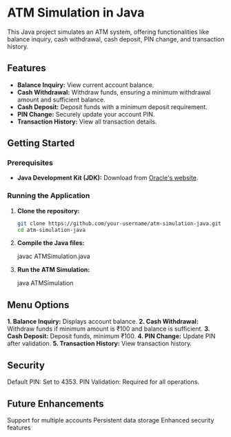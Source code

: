 # ATM Simulation in Java

This Java project simulates an ATM system, offering functionalities like balance inquiry, cash withdrawal, cash deposit, PIN change, and transaction history.

## Features

- **Balance Inquiry:** View current account balance.
- **Cash Withdrawal:** Withdraw funds, ensuring a minimum withdrawal amount and sufficient balance.
- **Cash Deposit:** Deposit funds with a minimum deposit requirement.
- **PIN Change:** Securely update your account PIN.
- **Transaction History:** View all transaction details.

## Getting Started

### Prerequisites

- **Java Development Kit (JDK):** Download from [Oracle's website](https://www.oracle.com/java/technologies/javase-jdk11-downloads.html).

### Running the Application

1. **Clone the repository:**

   ```bash
   git clone https://github.com/your-username/atm-simulation-java.git
   cd atm-simulation-java

1. **Compile the Java files:**

   javac ATMSimulation.java
   
1. **Run the ATM Simulation:**

   java ATMSimulation
   
## Menu Options

**1. Balance Inquiry:** Displays account balance.
**2. Cash Withdrawal:** Withdraw funds if minimum amount is ₹100 and balance is sufficient.
**3. Cash Deposit:** Deposit funds, minimum ₹100.
**4. PIN Change:** Update PIN after validation.
**5. Transaction History:** View transaction history.
   
## Security

Default PIN: Set to 4353.
PIN Validation: Required for all operations.

## Future Enhancements

Support for multiple accounts
Persistent data storage
Enhanced security features
